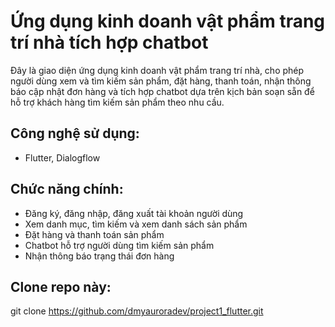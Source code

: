 # Ứng dụng kinh doanh vật phẩm trang trí nhà tích hợp chatbot
Đây là giao diện ứng dụng kinh doanh vật phẩm trang trí nhà, cho phép người dùng xem và tìm kiếm sản phẩm, đặt hàng, thanh toán, nhận thông báo cập nhật đơn hàng và tích hợp chatbot dựa trên kịch bản soạn sẵn để hỗ trợ khách hàng tìm kiếm sản phẩm theo nhu cầu.

## Công nghệ sử dụng:
* Flutter, Dialogflow

## Chức năng chính:
* Đăng ký, đăng nhập, đăng xuất tài khoản người dùng
* Xem danh mục, tìm kiếm và xem danh sách sản phẩm
* Đặt hàng và thanh toán sản phẩm
* Chatbot hỗ trợ người dùng tìm kiếm sản phẩm
* Nhận thông báo trạng thái đơn hàng

## Clone repo này:
git clone https://github.com/dmyauroradev/project1_flutter.git
